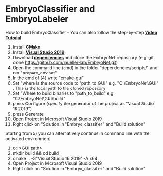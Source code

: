 # EmbryoClassifier and EmbryoLabeler
How to build EmbryoClassifier - You can also follow the step-by-step <a href="http://embryonet.de/tutorial.html"><b> Video Tutorial</b></a> 
1) Install <a href="https://cmake.org/download/"><b>CMake</b></a> 
2) Install <a href= "https://docs.microsoft.com/de-de/visualstudio/releases/2019/history"> <b>Visual Studio 2019</b> </a>
3) Download <a href="https://drive.google.com/file/d/1JTOIYtY5jYUGbXGmBsgfuLHoRTNAc3qx/view?usp=sharing"><b>dependencies</b></a> and clone the EmbryoNet repository (e.g. git clone https://github.com/mueller-lab/EmbryoNet.git)
5) Open the command line (cmd) in the folder "dependencies/scripts/" and run "prepare_env.bat"
6) In the cmd of (4) write "cmake-gui" 
7) Set "where is the source code to  "path_to_GUI" e.g. "C:\EmbryoNet\GUI" . This is the local path to the cloned repository
8) Set "Where to build binaries to "path_to_build" e.g. "C:\EmbryoNet\GUI\build" 
9) press Configure  (specify the generator of the project as "Visual Studio 16 2019")
10) press Generate 
11) Open Project in Microsoft Visual Studio 2019
12) Right click on "Solution in  "Embryo_classifier" and "Build solution"


Starting from 5) you can alternatively continue in command line with the activated environment
1) cd \<GUI path\>
2) mkdir build && cd build
3) cmake .. -G"Visual Studio 16 2019" -A x64
4) Open Project in Microsoft Visual Studio 2019
5) Right click on "Solution in  "Embryo_classifier" and "Build solution"
